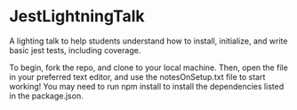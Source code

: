 # JestLightningTalk
A lighting talk to help students understand how to install, initialize, and write basic jest tests, including coverage.


To begin, fork the repo, and clone to your local machine.  Then, open the file in your preferred text editor, and use the notesOnSetup.txt file to start working!  You may need to run npm install to install the dependencies listed in the package.json.
